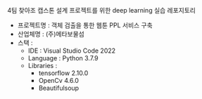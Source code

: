 4팀 찾아조 캡스톤 설계 프로젝트를 위한 deep learning 실습 레포지토리
- 프로젝트명 : 객체 검출을 통한 웹툰 PPL 서비스 구축
- 산업체명 : (주)메타보물섬
- 스택 : 
    - IDE : Visual Studio Code 2022
    - Language : Python 3.7.9
    - Libraries : 
        - tensorflow 2.10.0
        - OpenCv 4.6.0
        - Beautifulsoup
